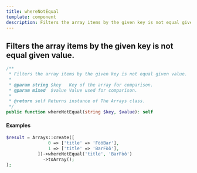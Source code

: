```yaml
---
title: whereNotEqual
template: component
description: Filters the array items by the given key is not equal given value.
---
```


<h2 class="font-normal text-lg">
Filters the array items by the given key is not equal given value.
</h2>

```php
/**
 * Filters the array items by the given key is not equal given value.
 *
 * @param string $key   Key of the array for comparison.
 * @param mixed  $value Value used for comparison.
 *
 * @return self Returns instance of The Arrays class.
 */
public function whereNotEqual(string $key, $value): self
```

#### Examples

```php
$result = Arrays::create([
                0 => ['title' => 'FòôBar'],
                1 => ['title' => 'BarFòô'],
            ])->whereNotEqual('title', 'BarFòô')
              ->toArray();
);
```
